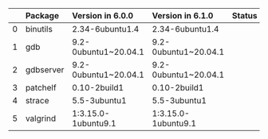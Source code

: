 <!-- markdown-link-check-disable -->

|    | Package   | Version in 6.0.0     | Version in 6.1.0     | Status   |
|---:|:----------|:---------------------|:---------------------|:---------|
|  0 | binutils  | 2.34-6ubuntu1.4      | 2.34-6ubuntu1.4      |          |
|  1 | gdb       | 9.2-0ubuntu1~20.04.1 | 9.2-0ubuntu1~20.04.1 |          |
|  2 | gdbserver | 9.2-0ubuntu1~20.04.1 | 9.2-0ubuntu1~20.04.1 |          |
|  3 | patchelf  | 0.10-2build1         | 0.10-2build1         |          |
|  4 | strace    | 5.5-3ubuntu1         | 5.5-3ubuntu1         |          |
|  5 | valgrind  | 1:3.15.0-1ubuntu9.1  | 1:3.15.0-1ubuntu9.1  |          |